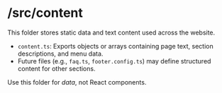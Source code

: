 # /src/content

This folder stores static data and text content used across the website.

- `content.ts`: Exports objects or arrays containing page text, section descriptions, and menu data.
- Future files (e.g., `faq.ts`, `footer.config.ts`) may define structured content for other sections.

Use this folder for _data_, not React components.
